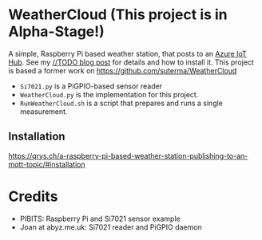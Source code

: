 # WeatherCloud (This project is in Alpha-Stage!)

A simple, Raspberry Pi based weather station, that posts to an [Azure IoT Hub](https://azure.microsoft.com/en-us/services/iot-hub/). See my [//TODO blog post](https://qrys.ch) for details and how to install it. This project is based a former work on https://github.com/suterma/WeatherCloud

 - `Si7021.py` is a PiGPIO-based sensor reader
 - `WeatherCloud.py` is the implementation for this project.
 - `RunWeatherCloud.sh` is a script that prepares and runs a single measurement.
 
## Installation
https://qrys.ch/a-raspberry-pi-based-weather-station-publishing-to-an-mqtt-topic/#installation
 
# Credits
 - PIBITS: Raspberry Pi and Si7021 sensor example
 - Joan at abyz.me.uk: Si7021 reader and PiGPIO daemon
